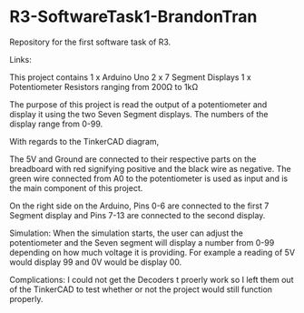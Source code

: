 # R3-SoftwareTask1-BrandonTran
 Repository for the first software task of R3.

Links: 


 This project contains 
 1 x Arduino Uno
 2 x 7 Segment Displays
 1 x Potentiometer 
 Resistors ranging from 200Ω to 1kΩ

 The purpose of this project is read the output of a potentiometer and display it using the two Seven Segment displays. The numbers of the display range from 0-99. 

 With regards to the TinkerCAD diagram, 

 The 5V and Ground are connected to their respective parts on the breadboard with red signifying positive and the black wire as negative. The green wire connected from A0 to the potentiometer is used as input and is the main component of this project. 

 On the right side on the Arduino, Pins 0-6 are connected to the first 7 Segment display and Pins 7-13 are connected to the second display. 

 Simulation:
 When the simulation starts, the user can adjust the potentiometer and the Seven segment will display a number from 0-99 depending on how much voltage it is providing. For example a reading of 5V would display 99 and 0V would be display 00. 

Complications: 
I could not get the Decoders t proerly work so I left them out of the TinkerCAD to test whether or not the project would still function properly. 

